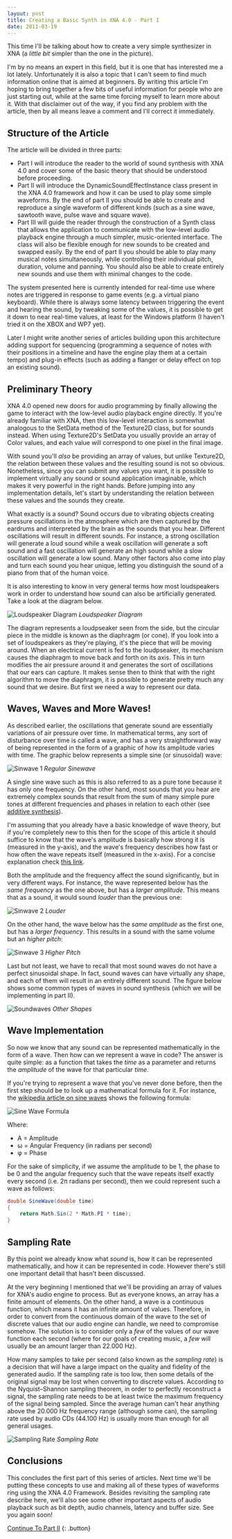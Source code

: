 ```yaml
---
layout: post
title: Creating a Basic Synth in XNA 4.0 - Part I
date: 2011-03-19
---
```


This time I'll be talking about how to create a very simple synthesizer in XNA (a *little bit* simpler than the one in the picture).

I'm by no means an expert in this field, but it is one that has interested me a lot lately. Unfortunately it is also a topic that I can't seem to find much information online that is aimed at beginners. By writing this article I'm hoping to bring together a few bits of useful information for people who are just starting out, while at the same time forcing myself to learn more about it. With that disclaimer out of the way, if you find any problem with the article, then by all means leave a comment and I'll correct it immediately.

## Structure of the Article

The article will be divided in three parts:

* Part I will introduce the reader to the world of sound synthesis with XNA 4.0 and cover some of the basic theory that should be understood before proceeding.
* Part II will introduce the DynamicSoundEffectInstance class present in the XNA 4.0 framework and how it can be used to play some simple waveforms. By the end of part II you should be able to create and reproduce a single waveform of different kinds (such as a sine wave, sawtooth wave, pulse wave and square wave).
* Part III will guide the reader through the construction of a Synth class that allows the application to communicate with the low-level audio playback engine through a much simpler, music-oriented interface. The class will also be flexible enough for new sounds to be created and swapped easily. By the end of part II you should be able to play many musical notes simultaneously, while controlling their individual pitch, duration, volume and panning. You should also be able to create entirely new sounds and use them with minimal changes to the code.

The system presented here is currently intended for real-time use where notes are triggered in response to game events (e.g. a virtual piano keyboard). While there is always some latency between triggering the event and hearing the sound, by tweaking some of the values, it is possible to get it down to near real-time values, at least for the Windows platform (I haven't tried it on the XBOX and WP7 yet).

Later I might write another series of articles building upon this architecture adding support for sequencing (programming a sequence of notes with their positions in a timeline and have the engine play them at a certain tempo) and plug-in effects (such as adding a flanger or delay effect on top an existing sound).

## Preliminary Theory

XNA 4.0 opened new doors for audio programming by finally allowing the game to interact with the low-level audio playback engine directly. If you're already familiar with XNA, then this low-level interaction is somewhat analogous to the SetData method of the Texture2D class, but for sounds instead. When using Texture2D's SetData you usually provide an array of Color values, and each value will correspond to one pixel in the final image.

With sound you'll *also* be providing an array of values, but unlike Texture2D, the relation between these values and the resulting sound is not so obvious. Nonetheless, since you can submit any values you want, it is possible to implement virtually any sound or sound application imaginable, which makes it very powerful in the right hands. Before jumping into any implementation details, let's start by understanding the relation between these values and the sounds they create.

What exactly is a sound? Sound occurs due to vibrating objects creating pressure oscillations in the atmosphere which are then captured by the eardrums and interpreted by the brain as the sounds that you hear. Different oscillations will result in different sounds. For instance, a strong oscillation will generate a loud sound while a weak oscillation will generate a soft sound and a fast oscillation will generate an high sound while a slow oscillation will generate a low sound. Many other factors also come into play and turn each sound you hear unique, letting you distinguish the sound of a piano from that of the human voice.

It is also interesting to know in very general terms how most loudspeakers work in order to understand how sound can also be artificially generated. Take a look at the diagram below.

![Loudspeaker Diagram](/assets/2011-03-19-creating-a-basic-synth-in-xna-part-i/speaker-diagram-1-lables-flat-300x272.png)
*Loudspeaker Diagram*

The diagram represents a loudpseaker seen from the side, but the circular piece in the middle is known as the diaphragm (or cone). If you look into a set of loudspeakers as they're playing, it's the piece that will be moving around. When an electrical current is fed to the loudpseaker, its mechanism causes the diaphragm to move back and forth on its axis. This in turn modifies the air pressure around it and generates the sort of oscillations that our ears can capture. It makes sense then to think that with the right algorithm to move the diaphragm, it is possible to generate pretty much any sound that we desire. But first we need a way to represent our data.

## Waves, Waves and More Waves!

As described earlier, the oscillations that generate sound are essentially variations of air pressure over time. In mathematical terms, any sort of disturbance over time is called a wave, and has a very straightforward way of being represented in the form of a graphic of how its amplitude varies with time. The graphic below represents a simple sine (or sinusoidal) wave:

![Sinwave 1](/assets/2011-03-19-creating-a-basic-synth-in-xna-part-i/sin1-300x186.png)
*Regular Sinewave*

A single sine wave such as this is also referred to as a pure tone because it has only one frequency. On the other hand, most sounds that you hear are extremely complex sounds that result from the sum of many simple pure tones at different frequencies and phases in relation to each other (see [additive synthesis](http://en.wikipedia.org/wiki/Additive_synthesis)).

I'm assuming that you already have a basic knowledge of wave theory, but if you're completely new to this then for the scope of this article it should suffice to know that the wave's amplitude is basically how strong it is (measured in the y-axis), and the wave's frequency describes how fast or how often the wave repeats itself (measured in the x-axis). For a concise explanation check [this link](http://www.scienceaid.co.uk/physics/waves/properties.htm).

Both the amplitude and the frequency affect the sound significantly, but in very different ways. For instance, the wave represented below has the *same frequency* as the one above, but has a *larger amplitude*. This means that as a sound, it would sound *louder* than the previous one:

![Sinwave 2](/assets/2011-03-19-creating-a-basic-synth-in-xna-part-i/sin2-300x186.png)
*Louder*

On the other hand, the wave below has the *same amplitude* as the first one, but has a *larger frequency*. This results in a sound with the same volume but an *higher pitch*:

![Sinwave 3](/assets/2011-03-19-creating-a-basic-synth-in-xna-part-i/sin3-300x186.png)
*Higher Pitch*

Last but not least, we have to recall that most sound waves do not have a perfect sinusoidal shape. In fact, sound waves can have virtually any shape, and each of them will result in an entirely different sound. The figure below shows some common types of waves in sound synthesis (which we will be implementing in part II).

![Soundwaves](/assets/2011-03-19-creating-a-basic-synth-in-xna-part-i/waves1-300x176.png)
*Other Shapes*

## Wave Implementation

So now we know that any sound can be represented mathematically in the form of a wave. Then how can we represent a wave in code? The answer is quite simple: as a function that takes the *time* as a parameter and returns the *amplitude* of the wave for that particular *time*.

If you're trying to represent a wave that you've never done before, then the first step should be to look up a mathematical formula for it. For instance, the [wikipedia article on sine waves](http://en.wikipedia.org/wiki/Sine_wave) shows the following formula:

![Sine Wave Formula](/assets/2011-03-19-creating-a-basic-synth-in-xna-part-i/3376c7ab04fb0c65dbd38782389f09f2.png)

Where:

* A = Amplitude
* ω = Angular Frequency (in radians per second)
* φ = Phase

For the sake of simplicity, if we assume the amplitude to be 1, the phase to be 0 and the angular frequency such that the wave repeats itself exactly every second (i.e. 2π radians per second), then we could represent such a wave as follows:

~~~ c#
double SineWave(double time)
{
    return Math.Sin(2 * Math.PI * time);
}
~~~


## Sampling Rate

By this point we already know what *sound* is, how it can be represented mathematically, and how it can be represented in code. However there's still one important detail that hasn't been discussed.

At the very beginning I mentioned that we'll be providing an array of values for XNA's audio engine to process. But as everyone knows, an array has a finite amount of elements. On the other hand, a wave is a continuous function, which means it has an infinite amount of values. Therefore, in order to convert from the continuous domain of the wave to the set of discrete values that our audio engine can handle, we need to compromise somehow. The solution is to consider only a *few* of the values of our wave function each second (where for our goals of creating music, a *few* will usually be an amount larger than 22.000 Hz).

How many samples to take per second (also known as the *sampling rate*) is a decision that will have a large impact on the quality and fidelity of the generated audio. If the sampling rate is too low, then some details of the original signal may be lost when converting to discrete values. According to the Nyquist–Shannon sampling theorem, in order to perfectly reconstruct a signal, the sampling rate needs to be at least twice the maximum frequency of the signal being sampled. Since the average human can't hear anything above the 20.000 Hz frequency range (although some can), the sampling rate used by audio CDs (44.100 Hz) is usually more than enough for all general usages.

![Sampling Rate](/assets/2011-03-19-creating-a-basic-synth-in-xna-part-i/Screen1-300x286.gif)
*Sampling Rate*

## Conclusions

This concludes the first part of this series of articles. Next time we'll be putting these concepts to use and making all of these types of waveforms ring using the XNA 4.0 Framework. Besides revisiting the sampling rate describe here, we'll also see some other important aspects of audio playback such as bit depth, audio channels, latency and buffer size. See you again soon!

[Continue To Part II](/creating-a-basic-synth-in-xna-part-ii)
{: .button}
